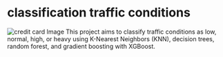 # classification traffic conditions 
   ![credit card Image](https://github.com/germeengehad/classify-traffic-conditions/blob/main/6384213.546c472d8d7e4.png)
This project aims to classify traffic conditions as low, normal, high, or heavy using K-Nearest Neighbors (KNN), decision trees, random forest, and gradient boosting with XGBoost.
